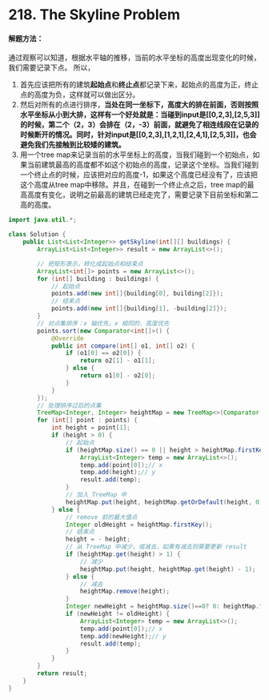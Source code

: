 # 218. The Skyline Problem

#### 解题方法：

通过观察可以知道，根据水平轴的推移，当前的水平坐标的高度出现变化的时候，我们需要记录下点。
 所以，

1. 首先应该把所有的建筑**起始点**和**终止点**都记录下来，起始点的高度为正，终止点的高度为负，这样就可以做出区分。
2. 然后对所有的点进行排序，**当处在同一坐标下，高度大的排在前面，否则按照水平坐标从小到大排，这样有一个好处就是：当碰到input是[[0,2,3],[2,5,3]]的时候，第二个（2，3）会排在（2，-3）前面，就避免了相连线段在记录的时候断开的情况。同时，针对input是[[0,2,3],[1,2,1],[2,4,1],[2,5,3]]，也会避免我们先接触到比较矮的建筑。** 
3. 用一个tree map来记录当前的水平坐标上的高度，当我们碰到一个初始点，如果当前建筑最高的高度都不如这个初始点的高度，记录这个坐标。当我们碰到一个终止点的时候，应该把对应的高度-1，如果这个高度已经没有了，应该把这个高度从tree map中移除。并且，在碰到一个终止点之后，tree map的最高高度有变化，说明之前最高的建筑已经走完了，需要记录下目前坐标和第二高的高度。



```java
import java.util.*;

class Solution {
    public List<List<Integer>> getSkyline(int[][] buildings) {
        ArrayList<List<Integer>> result = new ArrayList<>();

        // 把矩形表示，转化成起始点和结束点
        ArrayList<int[]> points = new ArrayList<>();
        for (int[] building : buildings) {
            // 起始点
            points.add(new int[]{building[0], building[2]});
            // 结束点
            points.add(new int[]{building[1], -building[2]});
        }
        // 对点集排序：x 轴优先，x 相同的，高度优先
        points.sort(new Comparator<int[]>() {
            @Override
            public int compare(int[] o1, int[] o2) {
                if (o1[0] == o2[0]) {
                    return o2[1] - o1[1];
                } else {
                    return o1[0] - o2[0];
                }
            }
        });
        // 处理排序过后的点集
        TreeMap<Integer, Integer> heightMap = new TreeMap<>(Comparator.reverseOrder());
        for (int[] point : points) {
            int height = point[1];
            if (height > 0) {
                // 起始点
                if (heightMap.size() == 0 || height > heightMap.firstKey()) {
                    ArrayList<Integer> temp = new ArrayList<>();
                    temp.add(point[0]);// x
                    temp.add(height);// y
                    result.add(temp);
                }
                // 加入 TreeMap 中
                heightMap.put(height, heightMap.getOrDefault(height, 0) + 1);
            } else {
                // remove 前的最大值点
                Integer oldHeight = heightMap.firstKey();
                // 结束点
                height = - height;
                // 从 TreeMap 中减少，或减去，如果有减去则需要更新 result
                if (heightMap.get(height) > 1) {
                    // 减少
                    heightMap.put(height, heightMap.get(height) - 1);
                } else {
                    // 减去
                    heightMap.remove(height);
                }
                Integer newHeight = heightMap.size()==0? 0: heightMap.firstKey();
                if (newHeight != oldHeight) {
                    ArrayList<Integer> temp = new ArrayList<>();
                    temp.add(point[0]);// x
                    temp.add(newHeight);// y
                    result.add(temp);
                }
            }
        }
        return result;
    }
}
```

